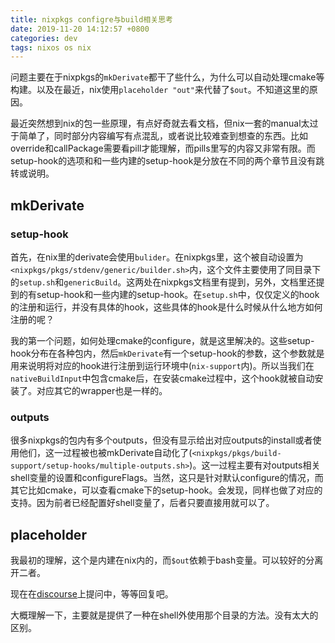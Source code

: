 ```yaml
---
title: nixpkgs configre与build相关思考
date: 2019-11-20 14:12:57 +0800
categories: dev
tags: nixos os nix
---
```


问题主要在于nixpkgs的`mkDerivate`都干了些什么，为什么可以自动处理cmake等构建。以及在最近，nix使用`placeholder "out"`来代替了`$out`。不知道这里的原因。 

最近突然想到nix的包一些原理，有点好奇就去看文档，但nix一套的manual太过于简单了，同时部分内容编写有点混乱，或者说比较难查到想查的东西。比如override和callPackage需要看pill才能理解，而pills里写的内容又非常有限。而setup-hook的选项和和一些内建的setup-hook是分放在不同的两个章节且没有跳转或说明。

<!-- more -->

## mkDerivate

### setup-hook

首先，在nix里的derivate会使用`bulider`。在nixpkgs里，这个被自动设置为`<nixpkgs/pkgs/stdenv/generic/builder.sh>`内，这个文件主要使用了同目录下的`setup.sh`和`genericBuild`。这两处在nixpkgs文档里有提到，另外，文档里还提到的有setup-hook和一些内建的setup-hook。在`setup.sh`中，仅仅定义的hook的注册和运行，并没有具体的hook，这些具体的hook是什么时候从什么地方如何注册的呢？

我的第一个问题，如何处理cmake的configure，就是这里解决的。这些setup-hook分布在各种包内，然后`mkDerivate`有一个setup-hook的参数，这个参数就是用来说明将对应的hook进行注册到运行环境中(`nix-support`内)。所以当我们在`nativeBuildInput`中包含cmake后，在安装cmake过程中，这个hook就被自动安装了。对应其它的wrapper也是一样的。

### outputs

很多nixpkgs的包内有多个outputs，但没有显示给出对应outputs的install或者使用他们，这一过程被也被mkDerivate自动化了(`<nixpkgs/pkgs/build-support/setup-hooks/multiple-outputs.sh>`)。这一过程主要有对outputs相关shell变量的设置和configureFlags。当然，这只是针对默认configure的情况，而其它比如cmake，可以查看cmake下的setup-hook。会发现，同样也做了对应的支持。因为前者已经配置好shell变量了，后者只要直接用就可以了。

## placeholder

我最初的理解，这个是内建在nix内的，而`$out`依赖于bash变量。可以较好的分离开二者。

现在在[discourse](https://discourse.nixos.org/t/what-is-the-difference-between-placeholder-out-and-out/4862)上提问中，等等回复吧。

大概理解一下，主要就是提供了一种在shell外使用那个目录的方法。没有太大的区别。
